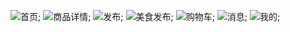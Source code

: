 ![首页](https://github.com/libiao2/meicheng/blob/master/img/1588409851328.jpg);
![商品详情](https://github.com/libiao2/meicheng/blob/master/img/1588409889491.jpg);
![发布](https://github.com/libiao2/meicheng/blob/master/img/1588409865465.jpg);
![美食发布](https://github.com/libiao2/meicheng/blob/master/img/1588409871331.jpg);
![购物车](https://github.com/libiao2/meicheng/blob/master/img/1588409876845.jpg);
![消息](https://github.com/libiao2/meicheng/blob/master/img/1588409881443.jpg);
![我的](https://github.com/libiao2/meicheng/blob/master/img/1588409885610.jpg);
